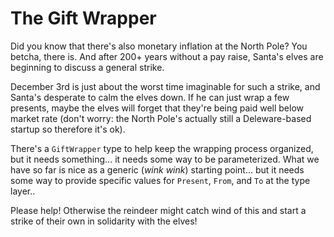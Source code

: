 # The Gift Wrapper

Did you know that there's also monetary inflation at the North Pole? You betcha, there is. And after 200+ years without a pay raise, Santa's elves are beginning to discuss a general strike.

December 3rd is just about the worst time imaginable for such a strike, and Santa's desperate to calm the elves down. If he can just wrap a few presents, maybe the elves will forget that they're being paid well below market rate (don't worry: the North Pole's actually still a Deleware-based startup so therefore it's ok).

There's a `GiftWrapper` type to help keep the wrapping process organized, but it needs something... it needs some way to be parameterized. What we have so far is nice as a generic (*wink wink*) starting point... but it needs some way to provide specific values for `Present`, `From`, and `To` at the type layer..

Please help! Otherwise the reindeer might catch wind of this and start a strike of their own in solidarity with the elves!
